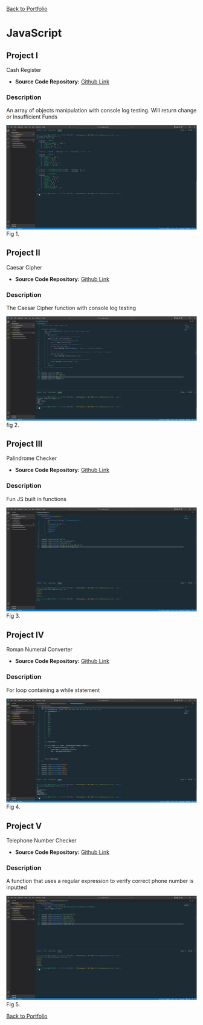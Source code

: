 [Back to Portfolio](./)

JavaScript
===============

## Project I
Cash Register
-   **Source Code Repository:** [Github Link](https://github.com/ckyleflynn/JS_code-project2-/blob/main/CashRegister.js)  
### Description
An array of objects manipulation with console log testing. Will return change or Insufficient Funds

![screenshot](images/cashregisterterminal.jpg )
Fig 1. 

## Project II
Caesar Cipher
-   **Source Code Repository:** [Github Link](https://github.com/ckyleflynn/JS_code-project2-/blob/main/CeasarCipher.js)  
### Description
The Caesar Cipher function with console log testing

![screenshot](images\CeasarCipher.jpg)
fig 2.

## Project III
Palindrome Checker
-   **Source Code Repository:** [Github Link](https://github.com/ckyleflynn/JS_code-project2-/blob/main/PalindromeChecker.js)  
### Description
Fun JS built in functions

![screenshot](images\palindrome.jpg)
Fig 3.

## Project IV
Roman Numeral Converter
-   **Source Code Repository:** [Github Link](https://github.com/ckyleflynn/JS_code-project2-/blob/main/RomanNumeralConvert.js)  
### Description
For loop containing a while statement

![screenshot](images\roman.jpg)
Fig 4.

## Project V
Telephone Number Checker
-   **Source Code Repository:** [Github Link](https://github.com/ckyleflynn/JS_code-project2-/blob/main/TelephoneNumberChecker.js)  
### Description
A function that uses a regular expression to verify correct phone number is inputted

![screenshot](images\telephone.jpg)
Fig 5.

[Back to Portfolio](./)
